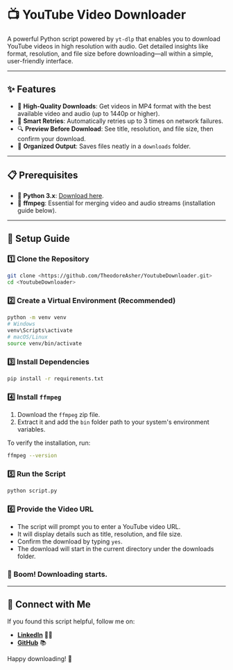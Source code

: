 # 📺 YouTube Video Downloader

A powerful Python script powered by `yt-dlp` that enables you to download YouTube videos in high resolution with audio. Get detailed insights like format, resolution, and file size before downloading—all within a simple, user-friendly interface.

---

## ✨ Features
- 🎥 **High-Quality Downloads**: Get videos in MP4 format with the best available video and audio (up to 1440p or higher).
- 🔄 **Smart Retries**: Automatically retries up to 3 times on network failures.
- 🔍 **Preview Before Download**: See title, resolution, and file size, then confirm your download.
- 📁 **Organized Output**: Saves files neatly in a `downloads` folder.

---

## 📋 Prerequisites
- 🐍 **Python 3.x**: [Download here](https://www.python.org/downloads/).
- 🎵 **ffmpeg**: Essential for merging video and audio streams (installation guide below).

---

## 🚀 Setup Guide

### 1️⃣ Clone the Repository
```sh
git clone <https://github.com/TheodoreAsher/YoutubeDownloader.git>
cd <YoutubeDownloader>
```

### 2️⃣ Create a Virtual Environment (Recommended)
```sh
python -m venv venv
# Windows
venv\Scripts\activate  
# macOS/Linux
source venv/bin/activate  
```

### 3️⃣ Install Dependencies
```sh
pip install -r requirements.txt
```

### 4️⃣ Install `ffmpeg`
1. Download the `ffmpeg` zip file.
2. Extract it and add the `bin` folder path to your system's environment variables.

To verify the installation, run:
```sh
ffmpeg --version
```

### 5️⃣ Run the Script
```sh
python script.py
```

### 6️⃣ Provide the Video URL
- The script will prompt you to enter a YouTube video URL.
- It will display details such as title, resolution, and file size.
- Confirm the download by typing `yes`.
- The download will start in the current directory under the downloads folder.

### 🎉 Boom! Downloading starts.

---

## 👥 Connect with Me
If you found this script helpful, follow me on:

- **[LinkedIn](https://www.linkedin.com/in/muhammad-ahsan-171519229/)** 👨‍💼
- **[GitHub](https://github.com/TheodoreAsher)** 📚

Happy downloading! 🚀
